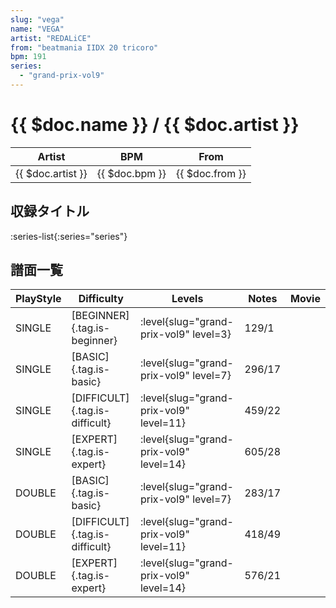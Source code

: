 ```yaml
---
slug: "vega"
name: "VEGA"
artist: "REDALiCE"
from: "beatmania IIDX 20 tricoro"
bpm: 191
series:
  - "grand-prix-vol9"
---
```


# {{ $doc.name }} / {{ $doc.artist }}

|Artist|BPM|From|
|------|---|----|
|{{ $doc.artist }}|{{ $doc.bpm }}|{{ $doc.from }}|

## 収録タイトル

:series-list{:series="series"}

## 譜面一覧

|PlayStyle|Difficulty|Levels|Notes|Movie|
|---------|----------|------|-----|-----|
|SINGLE|[BEGINNER]{.tag.is-beginner}|<div class="field is-grouped is-grouped-multiline"> :level{slug="grand-prix-vol9" level=3}</div>|129/1||
|SINGLE|[BASIC]{.tag.is-basic}|<div class="field is-grouped is-grouped-multiline"> :level{slug="grand-prix-vol9" level=7}</div>|296/17||
|SINGLE|[DIFFICULT]{.tag.is-difficult}|<div class="field is-grouped is-grouped-multiline"> :level{slug="grand-prix-vol9" level=11}</div>|459/22||
|SINGLE|[EXPERT]{.tag.is-expert}|<div class="field is-grouped is-grouped-multiline"> :level{slug="grand-prix-vol9" level=14}</div>|605/28||
|DOUBLE|[BASIC]{.tag.is-basic}|<div class="field is-grouped is-grouped-multiline"> :level{slug="grand-prix-vol9" level=7}</div>|283/17||
|DOUBLE|[DIFFICULT]{.tag.is-difficult}|<div class="field is-grouped is-grouped-multiline"> :level{slug="grand-prix-vol9" level=11}</div>|418/49||
|DOUBLE|[EXPERT]{.tag.is-expert}|<div class="field is-grouped is-grouped-multiline"> :level{slug="grand-prix-vol9" level=14}</div>|576/21||
